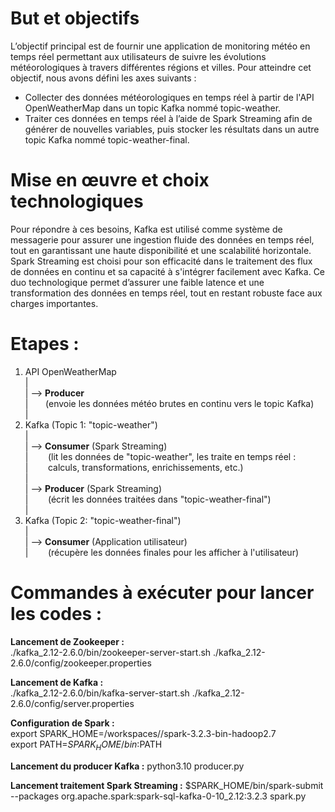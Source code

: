 
# But et objectifs  
L’objectif principal est de fournir une application de monitoring météo en temps réel permettant aux utilisateurs de suivre les évolutions météorologiques à travers différentes régions et villes. Pour atteindre cet objectif, nous avons défini les axes suivants :  
  
- Collecter des données météorologiques en temps réel à partir de l'API OpenWeatherMap dans un topic Kafka nommé topic-weather.  
- Traiter ces données en temps réel à l’aide de Spark Streaming afin de générer de nouvelles variables, puis stocker les résultats dans un autre topic Kafka nommé topic-weather-final.
  
# Mise en œuvre et choix technologiques  
Pour répondre à ces besoins, Kafka est utilisé comme système de messagerie pour assurer une ingestion fluide des données en temps réel, tout en garantissant une haute disponibilité et une scalabilité horizontale. Spark Streaming est choisi pour son efficacité dans le traitement des flux de données en continu et sa capacité à s'intégrer facilement avec Kafka. Ce duo technologique permet d’assurer une faible latence et une transformation des données en temps réel, tout en restant robuste face aux charges importantes.  

# Etapes :  

1. API OpenWeatherMap  
   |  
   | --> **Producer**  
   |&nbsp; &nbsp;&nbsp;&nbsp;&nbsp;   (envoie les données météo brutes en continu vers le topic Kafka)  
   |
2. Kafka (Topic 1: "topic-weather")  
   |  
   | --> **Consumer** (Spark Streaming)   
   | &nbsp; &nbsp;&nbsp;&nbsp;&nbsp;     (lit les données de "topic-weather", les traite en temps réel :  
   | &nbsp; &nbsp;&nbsp;&nbsp;&nbsp;      calculs, transformations, enrichissements, etc.)  
   |  
   | --> **Producer** (Spark Streaming)  
   |  &nbsp; &nbsp;&nbsp;&nbsp;&nbsp;    (écrit les données traitées dans "topic-weather-final")  
   |  
3. Kafka (Topic 2: "topic-weather-final")  
   |  
   | --> **Consumer** (Application utilisateur)  
   | &nbsp; &nbsp;&nbsp;&nbsp;&nbsp; (récupère les données finales pour les afficher à l'utilisateur)
  
# Commandes à exécuter pour lancer les codes :  
**Lancement de Zookeeper :**   
./kafka_2.12-2.6.0/bin/zookeeper-server-start.sh ./kafka_2.12-2.6.0/config/zookeeper.properties  

**Lancement de Kafka :**   
./kafka_2.12-2.6.0/bin/kafka-server-start.sh ./kafka_2.12-2.6.0/config/server.properties  
  
**Configuration de Spark :**   
export SPARK_HOME=/workspaces/<votre-repertoire>/spark-3.2.3-bin-hadoop2.7  
export PATH=$SPARK_HOME/bin:$PATH  

**Lancement du producer Kafka :** python3.10 producer.py  

**Lancement traitement Spark Streaming :** $SPARK_HOME/bin/spark-submit --packages org.apache.spark:spark-sql-kafka-0-10_2.12:3.2.3 spark.py
